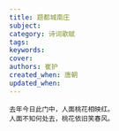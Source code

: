 ```yaml
---
title: 题都城南庄
subject: 
category: 诗词歌赋
tags: 
keywords: 
cover: 
authors: 崔护
created_when: 唐朝
updated_when: 
---
```


```
去年今日此门中，人面桃花相映红。
人面不知何处去，桃花依旧笑春风。
```
